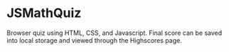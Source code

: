 # JSMathQuiz

Browser quiz using HTML, CSS, and Javascript. 
Final score can be saved into local storage and viewed through the Highscores page.
